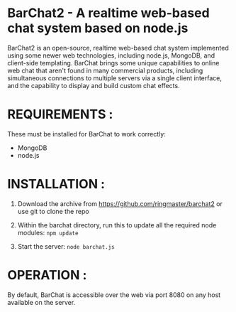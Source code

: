 BarChat2 - A realtime web-based chat system based on node.js
============================================================

BarChat2 is an open-source, realtime web-based chat system implemented using some newer web technologies, including node.js, MongoDB, and client-side templating.  BarChat brings some unique capabilities to online web chat that aren't found in many commercial products, including simultaneous connections to multiple servers via a single client interface, and the capability to display and build custom chat effects.

REQUIREMENTS :
==============
These must be installed for BarChat to work correctly:

 * MongoDB
 * node.js

INSTALLATION :
==============

 1. Download the archive from https://github.com/ringmaster/barchat2 or use git to clone the repo

 2. Within the barchat directory, run this to update all the required node modules:
 ```npm update```

 3. Start the server:
 ```node barchat.js```

OPERATION :
===========

By default, BarChat is accessible over the web via port 8080 on any host available on the server.